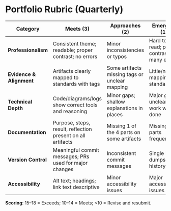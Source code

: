 # Portfolio Rubric (Quarterly)

| Category | Meets (3) | Approaches (2) | Emerging (1) |
|---|---|---|---|
| **Professionalism** | Consistent theme; readable; proper contrast; no errors | Minor inconsistencies or typos | Hard to read; poor contrast; many errors |
| **Evidence & Alignment** | Artifacts clearly mapped to standards with tags | Some artifacts missing tags or unclear mapping | Little/no mapping to standards |
| **Technical Depth** | Code/diagrams/logs show correct tools and reasoning | Minor gaps; shallow explanations in places | Major gaps; unclear how work was done |
| **Documentation** | Purpose, steps, result, reflection present on all artifacts | Missing 1 of the 4 parts on some artifacts | Missing 2+ parts frequently |
| **Version Control** | Meaningful commit messages; PRs used for major changes | Inconsistent commit messages | Single large dumps; little history |
| **Accessibility** | Alt text; headings; link text descriptive | Minor accessibility issues | Major accessibility issues |

**Scoring**: 15–18 = Exceeds; 10–14 = Meets; <10 = Revise and resubmit.
